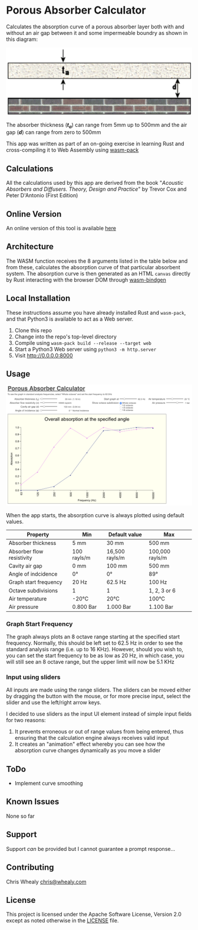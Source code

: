 # Porous Absorber Calculator

Calculates the absorption curve of a porous absorber layer both with and without an air gap between it and some impermeable boundry as shown in this diagram:

![Structure](./img/structure.png)

The absorber thickness (***t<sub>a</sub>***) can range from 5mm up to 500mm and the air gap (***d***) can range from zero to 500mm

This app was written as part of an on-going exercise in learning Rust and cross-compiling it to Web Assembly using [wasm-pack](https://rustwasm.github.io/wasm-pack/installer/)

## Calculations

All the calculations used by this app are derived from the book "*Acoustic Absorbers and Diffusers.  Theory, Design and Practice*" by Trevor Cox and Peter D'Antonio (First Edition)

## Online Version

An online version of this tool is available [here](http://whealy.com/acoustics/PA_Calculator/index.html)


## Architecture

The WASM function receives the 8 arguments listed in the table below and from these, calculates the absorption curve of that particular absorbent system.  The absorption curve is then generated as an HTML `canvas` directly by Rust interacting with the browser DOM through [wasm-bindgen](https://rustwasm.github.io/wasm-bindgen/introduction.html)

## Local Installation

These instructions assume you have already installed Rust and `wasm-pack`, and that Python3 is available to act as a Web server.

1. Clone this repo
2. Change into the repo's top-level directory
3. Compile using `wasm-pack build --release --target web`
4. Start a Python3 Web server using `python3 -m http.server`
5. Visit <http://0.0.0.0:8000>

## Usage

![Screen shot](./img/Screenshot.png)

When the app starts, the absorption curve is always plotted using default values.

| Property | Min | Default value | Max |
|---|---|---|---|
| Absorber thickness | 5 mm | 30 mm | 500 mm
| Absorber flow resistivity | 100 rayls/m | 16,500 rayls/m | 100,000 rayls/m 
| Cavity air gap | 0 mm | 100 mm | 500 mm
| Angle of indcidence | 0° | 0° | 89°
| Graph start frequency | 20 Hz | 62.5 Hz | 100 Hz
| Octave subdivisions | 1 | 1 | 1, 2, 3 or 6
| Air temperature | -20°C | 20°C | 100°C
| Air pressure | 0.800 Bar | 1.000 Bar | 1.100 Bar 


### Graph Start Frequency

The graph always plots an 8 octave range starting at the specified start frequency.  Normally, this should be left set to 62.5 Hz in order to see the standard analysis range (i.e. up to 16 KHz).  However, should you wish to, you can set the start frequency to be as low as 20 Hz, in which case, you will still see an 8 octave range, but the upper limit will now be 5.1 KHz

### Input using sliders

All inputs are made using the range sliders.  The sliders can be moved either by dragging the button with the mouse, or for more precise input, select the slider and use the left/right arrow keys.

I decided to use sliders as the input UI element instead of simple input fields for two reasons:

1. It prevents erroneous or out of range values from being entered, thus ensuring that the calculation engine always receives valid input
2. It creates an "animation" effect whereby you can see how the absorption curve changes dynamically as you move a slider


## ToDo

* Implement curve smoothing



## Known Issues

None so far




## Support

Support *can* be provided but I cannot guarantee a prompt response...



## Contributing

Chris Whealy  <chris@whealy.com>




## License

This project is licensed under the Apache Software License, Version 2.0 except as noted otherwise in the [LICENSE](LICENSE) file.


